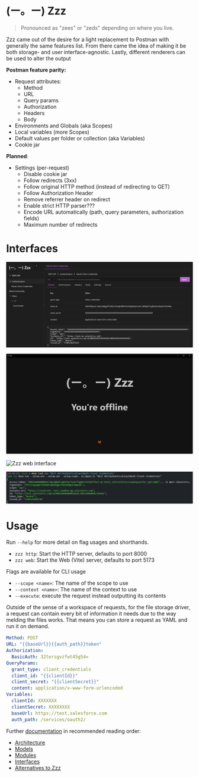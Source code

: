 # (ー。ー) Zzz

> Pronounced as "zees" or "zeds" depending on where you live.

Zzz came out of the desire for a light replacement to Postman with generally the same features list. From there came the idea of making it be both storage- and user interface-agnostic. Lastly, different renderers can be used to alter the output

**Postman feature parity:**

- Request attributes:
  - Method
  - URL
  - Query params
  - Authorization
  - Headers
  - Body
- Environments and Globals (aka Scopes)
- Local variables (more Scopes)
- Default values per folder or collection (aka Variables)
- Cookie jar

**Planned**:

- Settings (per-request)
  - Disable cookie jar
  - Follow redirects (3xx)
  - Follow original HTTP method (instead of redirecting to GET)
  - Follow Authorization Header
  - Remove referrer header on redirect
  - Enable strict HTTP parser???
  - Encode URL automatically (path, query parameters, authorization fields)
  - Maximum number of redirects



# Interfaces

![Zzz web interface](./screenshots/web.png)

![Zzz_desktop_interface](./screenshots/desktop.png)

![Zzz web interface](./screenshots/rest.png)

![Zzz cli interface](./screenshots/cli.png)


# Usage

Run `--help` for more detail on flag usages and shorthands.

- `zzz http`: Start the HTTP server, defaults to port 8000
- `zzz web`: Start the Web (Vite) server, defaults to port 5173

Flags are available for CLI usage

- `--scope <name>`: The name of the scope to use
- `--context <name>`: The name of the context to use
- `--execute`: execute the request instead outputting its contents

Outside of the sense of a workspace of requests, for the file storage driver, a request can contain every bit of information it needs due to the way melding the files works. That means you can store a request as YAML and run it on demand.

```yaml
Method: POST
URL: "{{baseUrl}}{{auth_path}}token"
Authorization:
  BasicAuth: 32tersgvzfwt45g54=
QueryParams:
  grant_type: client_credentials
  client_id: "{{clientId}}"
  client_secret: "{{clientSecret}}"
  content: application/x-www-form-urlencoded
Variables:
  clientId: XXXXXXX
  clientSecret: XXXXXXXX
  baseUrl: https://test.salesforce.com
  auth_path: /services/oauth2/
```


Further [documentation](docs) in recommended reading order: 

  - [Architecture](docs/architecture.md)
  - [Models](docs/models.md)
  - [Modules](docs/modules.md)
  - [Interfaces](docs/interfaces.md)
  - [Alternatives to Zzz](docs/alternatives.md)
